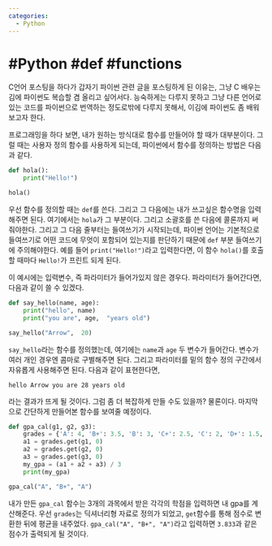 ```yaml
---
categories:
  - Python
---
```


# #Python #def #functions

C언어 포스팅을 하다가 갑자기 파이썬 관련 글을 포스팅하게 된 이유는, 그냥 C 배우는 김에 파이썬도 복습할 겸 올리고 싶어서다. 능숙하게는 다루지 못하고 그냥 다른 언어로 있는 코드를 파이썬으로 번역하는 정도로밖에 다루지 못해서, 이김에 파이썬도 좀 배워보고자 한다.

프로그래밍을 하다 보면, 내가 원하는 방식대로 함수를 만들어야 할 때가 대부분이다. 그럴 때는 사용자 정의 함수를 사용하게 되는데, 파이썬에서 함수를 정의하는 방법은 다음과 같다.

```python
def hola():
	print("Hello!")

hola()
```

우선 함수를 정의할 때는 `def`를 쓴다. 그리고 그 다음에는 내가 쓰고싶은 함수명을 입력해주면 된다. 여기에서는 `hola`가 그 부분이다. 그리고 소괄호를 쓴 다음에 콜론까지 써줘야한다. 그리고 그 다음 줄부터는 들여쓰기가 시작되는데, 파이썬 언어는 기본적으로 들여쓰기로 어떤 코드에 무엇이 포함되어 있는지를 판단하기 때문에 `def` 부분 들여쓰기에 주의해야한다. 예를 들어 `print("Hello!")`라고 입력한다면, 이 함수 `hola()`를 호출할 때마다 `Hello!`가 프린트 되게 된다.

이 예시에는 입력변수, 즉 파라미터가 들어가있지 않은 경우다. 파라미터가 들어간다면, 다음과 같이 쓸 수 있겠다.

```python
def say_hello(name, age):
	print("hello", name)
	print("you are", age,  "years old")

say_hello("Arrow",  20)
```

`say_hello`라는 함수를 정의했는데, 여기에는 `name`과 `age` 두 변수가 들어간다. 변수가 여러 개인 경우엔 콤마로 구별해주면 된다. 그리고 파라미터를 밑의 함수 정의 구간에서 자유롭게 사용해주면 된다. 다음과 같이 표현한다면,

`hello Arrow you are 28 years old`

라는 결과가 뜨게 될 것이다. 그럼 좀 더 복잡하게 만들 수도 있을까? 물론이다. 마지막으로 간단하게 만들어본 함수를 보여줄 예정이다.

```python
def gpa_cal(g1, g2, g3):
	grades = {'A': 4, 'B+': 3.5, 'B': 3, 'C+': 2.5, 'C': 2, 'D+': 1.5, 'D': 1, 'F': 0}
	a1 = grades.get(g1, 0)
	a2 = grades.get(g2, 0)
	a3 = grades.get(g3, 0)
	my_gpa = (a1 + a2 + a3) / 3
	print(my_gpa)

gpa_cal("A", "B+", "A")
```
내가 만든 `gpa_cal` 함수는 3개의 과목에서 받은 각각의 학점을 입력하면 내 gpa를 계산해준다. 우선 `grades`는 딕셔너리형 자료로 정의가 되었고, `get`함수를 통해 점수로 변환한 뒤에 평균을 내주었다. `gpa_cal("A", "B+", "A")`라고 입력하면 `3.833`과 같은 점수가 출력되게 될 것이다.

<!--stackedit_data:
eyJoaXN0b3J5IjpbLTc0Mjg3OTEwNF19
-->